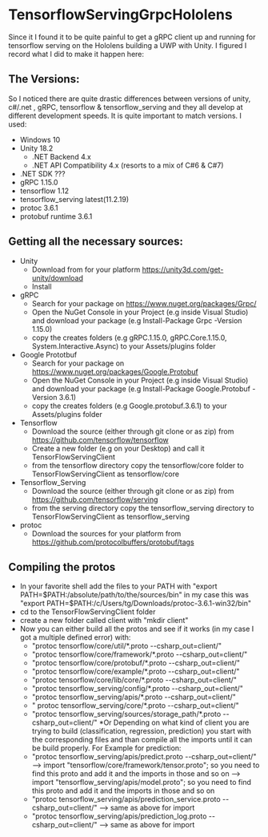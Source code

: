 # TensorflowServingGrpcHololens
Since it I found it to be quite painful to get a gRPC client up and running for tensorflow serving on the Hololens building a UWP with Unity. I figured I record what I did to make it happen here:

## The Versions:
So I noticed there are quite drastic differences between versions of unity, c#/.net , gRPC, tensorflow & tensorflow_serving and they all develop at different development speeds. It is quite important to match versions.
I used:
* Windows 10
* Unity 18.2
    * .NET Backend 4.x
    * .NET API Compatibility 4.x (resorts to a mix of C#6 & C#7)
* .NET SDK ???
* gRPC 1.15.0
* tensorflow 1.12
* tensorflow_serving latest(11.2.19)
* protoc 3.6.1
* protobuf runtime 3.6.1

## Getting all the necessary sources:
* Unity 
    - Download from for your platform https://unity3d.com/get-unity/download
    - Install
* gRPC 
    - Search for your package on https://www.nuget.org/packages/Grpc/
    - Open the NuGet Console in your Project (e.g inside Visual Studio) and download your package (e.g Install-Package Grpc -Version 1.15.0)
    - copy the creates folders (e.g gRPC.1.15.0, gRPC.Core.1.15.0, System.Interactive.Async) to your Assets/plugins folder
* Google Prototbuf
    - Search for your package on https://www.nuget.org/packages/Google.Protobuf
    - Open the NuGet Console in your Project (e.g inside Visual Studio) and download your package (e.g Install-Package Google.Protobuf -Version 3.6.1)
    - copy the creates folders (e.g Google.protobuf.3.6.1) to your Assets/plugins folder
* Tensorflow
    - Download the source (either through git clone or as zip) from https://github.com/tensorflow/tensorflow
    - Create a new folder (e.g on your Desktop) and call it TensorFlowServingClient
    - from the tensorflow directory copy the tensorflow/core folder to TensorFlowServingClient as tensorflow/core
* Tensorflow_Serving
    - Download the source (either through git clone or as zip) from https://github.com/tensorflow/serving
    - from the serving directory copy the tensorflow_serving directory to TensorFlowServingClient as tensorflow_serving
* protoc
    - Download the sources for your platform from https://github.com/protocolbuffers/protobuf/tags
    
## Compiling the protos
* In your favorite shell add the files to your PATH with "export PATH=$PATH:/absolute/path/to/the/sources/bin" in my case this was "export PATH=$PATH:/c/Users/tg/Downloads/protoc-3.6.1-win32/bin"
* cd to the TensorFlowServingClient folder
* create a new folder called client with "mkdir client"
* Now you can either build all the protos and see if it works (in my case I got a multiple defined error) with:
    - "protoc tensorflow/core/util/*.proto --csharp_out=client/"
    - "protoc tensorflow/core/framework/*.proto --csharp_out=client/"
    - "protoc tensorflow/core/protobuf/*.proto --csharp_out=client/"
    - "protoc tensorflow/core/example/*.proto --csharp_out=client/"
    - "protoc tensorflow/core/lib/core/*.proto --csharp_out=client/"
    - "protoc tensorflow_serving/config/*.proto --csharp_out=client/"
    - "protoc tensorflow_serving/apis/*.proto --csharp_out=client/"
    - " protoc tensorflow_serving/core/*.proto --csharp_out=client/"
    - "protoc tensorflow_serving/sources/storage_path/*.proto --csharp_out=client/"
*Or Depending on what kind of client you are trying to build (classification, regression, prediction) you start with the corresponding files and than compile all the imports until it can be build properly. For Example for prediction:
    - "protoc tensorflow_serving/apis/predict.proto --csharp_out=client/"
        --> import "tensorflow/core/framework/tensor.proto"; so you need to find this proto and add it and the imports in those and so on 
        --> import "tensorflow_serving/apis/model.proto"; so you need to find this proto and add it and the imports in those and so on 
    - "protoc tensorflow_serving/apis/prediction_service.proto --csharp_out=client/"
        --> same as above for import
    - "protoc tensorflow_serving/apis/prediction_log.proto --csharp_out=client/"
        --> same as above for import
